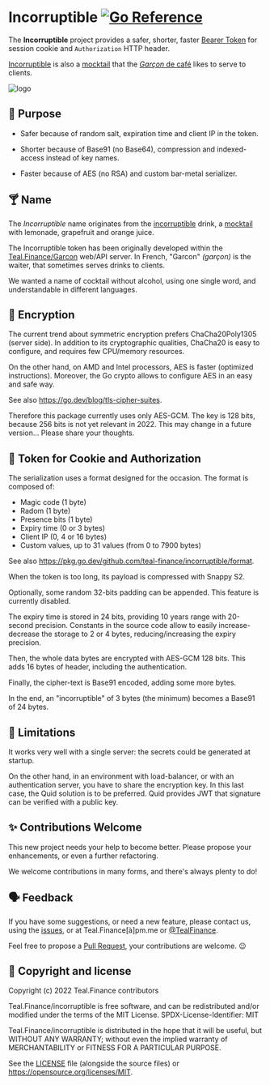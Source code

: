 # Incorruptible [![Go Reference](https://pkg.go.dev/badge/github.com/teal-finance/BaseXX.svg "Go documentation for Incorruptible")](https://pkg.go.dev/github.com/teal-finance/incorruptible)

The **Incorruptible** project provides a safer, shorter, faster
[Bearer Token](https://www.rfc-editor.org/rfc/rfc6750.html)
for session cookie and `Authorization` HTTP header.

[Incorruptible](https://www.shakeitdrinkit.com/incorruptible-cocktail-1618.html)
is also a [mocktail](https://wikiless.org/wiki/Mocktail)
that the [*Garçon* de café](https://en.wiktionary.org/wiki/garçon_de_café) likes to serve to clients.

![logo](docs/incorruptible.png)

## 🎯 Purpose

- Safer because of random salt, expiration time
  and client IP in the token.

- Shorter because of Base91 (no Base64),
  compression and indexed-access instead of key names.

- Faster because of AES (no RSA)
  and custom bar-metal serializer.

## 🍸 Name

The *Incorruptible* name originates from the
[incorruptible](https://www.shakeitdrinkit.com/incorruptible-cocktail-1618.html)
drink, a [mocktail](https://wikiless.org/wiki/Mocktail)
with lemonade, grapefruit and orange juice.

The Incorruptible token has been originally developed within the
[Teal.Finance/Garcon](https://github.com/teal-finance/garcon)
web/API server. In French, "Garcon" *(garçon)* is the waiter,
that sometimes serves drinks to clients.

We wanted a name of cocktail without alcohol, using one single word,
and understandable in different languages.

## 🔐 Encryption

The current trend about symmetric encryption
prefers ChaCha20Poly1305 (server side).
In addition to its cryptographic qualities,
ChaCha20 is easy to configure, and requires
few CPU/memory resources.

On the other hand, on AMD and Intel processors,
AES is faster (optimized instructions).
Moreover, the Go crypto allows to configure
AES in an easy and safe way.

See also <https://go.dev/blog/tls-cipher-suites>.

Therefore this package currently uses only AES-GCM.
The key is 128 bits, because 256 bits is not yet relevant in 2022.
This may change in a future version… Please share your thoughts.

## 🍪 Token for Cookie and Authorization

The serialization uses a format designed for the occasion.
The format is composed of:

- Magic code (1 byte)
- Radom (1 byte)
- Presence bits (1 byte)
- Expiry time (0 or 3 bytes)
- Client IP (0, 4 or 16 bytes)
- Custom values, up to 31 values (from 0 to 7900 bytes)

See also <https://pkg.go.dev/github.com/teal-finance/incorruptible/format>.

When the token is too long, its payload is compressed with Snappy S2.

Optionally, some random 32-bits padding can be appended.
This feature is currently disabled.

The expiry time is stored in 24 bits, providing 10 years range
with 20-second precision. Constants in the source code allow
to easily increase-decrease the storage to 2 or 4 bytes,
reducing/increasing the expiry precision.

Then, the whole data bytes are encrypted with AES-GCM 128 bits.
This adds 16 bytes of header, including the authentication.

Finally, the cipher-text is Base91 encoded, adding some more bytes.

In the end, an "incorruptible" of 3 bytes (the minimum)
becomes a Base91 of 24 bytes.

## 🚫 Limitations

It works very well with a single server:
the secrets could be generated at startup.

On the other hand, in an environment with load-balancer,
or with an authentication server, you have to share the encryption key.
In this last case, the Quid solution is to be preferred.
Quid provides JWT that signature can be verified with a public key.

## ✨ Contributions Welcome

This new project needs your help to become better.
Please propose your enhancements,
or even a further refactoring.

We welcome contributions in many forms,
and there's always plenty to do!

## 🗣️ Feedback

If you have some suggestions, or need a new feature,
please contact us, using the
[issues](https://github.com/teal-finance/incorruptible/issues),
or at Teal.Finance[à]pm.me or
[@TealFinance](https://twitter.com/TealFinance).

Feel free to propose a
[Pull Request](https://github.com/teal-finance/incorruptible/pulls),
your contributions are welcome. :wink:

## 🗽 Copyright and license

Copyright (c) 2022 Teal.Finance contributors

Teal.Finance/incorruptible is free software, and can be redistributed
and/or modified under the terms of the MIT License.
SPDX-License-Identifier: MIT

Teal.Finance/incorruptible is distributed in the hope that it will be useful,
but WITHOUT ANY WARRANTY; without even the implied warranty
of MERCHANTABILITY or FITNESS FOR A PARTICULAR PURPOSE.

See the [LICENSE](LICENSE) file (alongside the source files)
or <https://opensource.org/licenses/MIT>.
